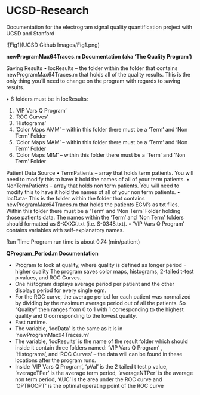 # UCSD-Research
Documentation for the electrogram signal quality quantification project with UCSD and Stanford

![Fig1](UCSD Github Images/Fig1.png)

**newProgramMax64Traces.m Documentation (aka ‘The Quality Program’)**

Saving Results
•	locResults – the folder within the folder that contains newProgramMax64Traces.m that holds all of the quality results. This is the only thing you’ll need to change on the program with regards to saving results.

•	6 folders must be in locResults:

1.	‘VIP Vars Q Program’
2.	‘ROC Curves’
3.	‘Histograms’ 
4.	‘Color Maps AMM’ – within this folder there must be a ‘Term’ and ‘Non Term’ Folder
5.	‘Color Maps MAM’ – within this folder there must be a ‘Term’ and ‘Non Term’ Folder
6.	‘Color Maps MIM’ – within this folder there must be a ‘Term’ and ‘Non Term’ Folder

Patient Data Source
•	TermPatients – array that holds term patients. You will need to modify this to have it hold the names of all of your term patients.
•	NonTermPatients - array that holds non term patients. You will need to modify this to have it hold the names of all of your non term patients.
•	locData- This is the folder within the folder that contains newProgramMax64Traces.m that holds the patients EGM’s as txt files. Within this folder there must be a ‘Term’ and ‘Non Term’ Folder holding those patients data. The names within the ‘Term’ and ‘Non Term’ folders should formatted as S-XXXX.txt (i.e. S-0348.txt).
•	‘VIP Vars Q Program’ contains variables with self-explanatory names.

Run Time
Program run time is about 0.74 (min/patient)

**QProgram_Period.m Documentation**

-	Program to look at quality, where quality is defined as longer period = higher quality
The program saves color maps, histograms, 2-tailed t-test p values, and ROC Curves.
-	One histogram displays average period per patient and the other displays period for every single egm. 
-	For the ROC curve, the average period for each patient was normalized by dividing by the maximum average period out of all the patients. So “Quality” then ranges from 0 to 1 with 1 corresponding to the highest quality and 0 corresponding to the lowest quality.
-	Fast runtime. 
-	The variable, ‘locData’ is the same as it is in ‘newProgramMax64Traces.m’
-	The variable, ‘locResults’ is the name of the result folder which should inside it contain three folders named: ‘VIP Vars Q Program’ , ‘Histograms’, and ‘ROC Curves’ – the data will can be found in these locations after the program runs.
-	Inside ‘VIP Vars Q Program’, ‘pVal’ is the 2 tailed t test p value, ‘averageTPer’ is the average term period, ‘averageNTPer’ is the average non term period, ‘AUC’ is the area under the ROC curve and ‘OPTROCPT’ is the optimal operating point of the ROC curve

